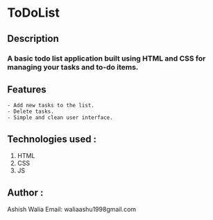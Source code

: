 # ToDoList


## Description
### A basic todo list application built using HTML and CSS for managing your tasks and to-do items.

## Features
    - Add new tasks to the list.
    - Delete tasks.
    - Simple and clean user interface.

## Technologies used :
   1. HTML
   2. CSS
   3. JS

## Author :
   Ashish Walia
   Email: waliaashu1998gmail.com

